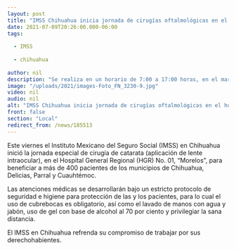 ```yaml
---
layout: post
title: "IMSS Chihuahua inicia jornada de cirugías oftalmológicas en el hospital “Morelos”  "
date: 2021-07-09T20:26:00.000-06:00
tags:
  
  - IMSS
  
  - chihuahua
  
author: nil
description: "Se realiza en un horario de 7:00 a 17:00 horas, en el marco de la estrategia “100 días para mover al IMSS” que el Instituto implementó a nivel nacional, y concluirá el próximo domingo 11 de julio."
image: "/uploads/2021/images-Foto_FN_3230-9.jpg"
video: nil
audio: nil
alt: "IMSS Chihuahua inicia jornada de cirugías oftalmológicas en el hospital “Morelos”  "
front: false
section: "Local"
redirect_from: /news/185513
---
```


Este viernes el Instituto Mexicano del Seguro Social (IMSS) en Chihuahua inició la jornada especial de cirugía de catarata (aplicación de lente intraocular), en el Hospital General Regional (HGR) No. 01, “Morelos”, para beneficiar a más de 400 pacientes de los municipios de Chihuahua, Delicias, Parral y Cuauhtémoc.

Las atenciones médicas se desarrollarán bajo un estricto protocolo de seguridad e higiene para protección de las y los pacientes, para lo cual el uso de cubrebocas es obligatorio, así como el lavado de manos con agua y jabón, uso de gel con base de alcohol al 70 por ciento y privilegiar la sana distancia.

El IMSS en Chihuahua refrenda su compromiso de trabajar por sus derechohabientes.

